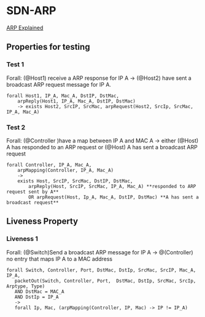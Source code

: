 # SDN-ARP

[ARP Explained](http://www.omnisecu.com/tcpip/address-resolution-protocol-arp.php)

## Properties for testing

### Test 1

Forall: (@Host1) receive a ARP response for IP A -> 
	(@Host2) have sent a broadcast ARP request message for IP A. 

```
forall Host1, IP_A, Mac_A, DstIP, DstMac,
	arpReply(Host1, IP_A, Mac_A, DstIP, DstMac)
	-> exists Host2, SrcIP, SrcMac, arpRequest(Host2, SrcIp, SrcMac, IP_A, Mac_A)
```

### Test 2

Forall: (@Controller )have a map between IP A and MAC A -> 
	either (@Host) A has responded to an ARP request 
	or (@Host) A has sent a broadcast ARP request

```
forall Controller, IP_A, Mac_A,
	arpMapping(Controller, IP_A, Mac_A) 
	->
	exists Host, SrcIP, SrcMac, DstIP, DstMac,
		arpReply(Host, SrcIP, SrcMac, IP_A, Mac_A) **responded to ARP request sent by A** 
		OR arpRequest(Host, Ip_A, Mac_A, DstIP, DstMac) **A has sent a broadcast request** 
```

## Liveness Property

### Liveness 1

Forall: (@Switch)Send a broadcast ARP message for IP A -> 
	@(Controller) no entry that maps IP A to a MAC address

```
forall Switch, Controller, Port, DstMac, DstIp, SrcMac, SrcIP, Mac_A, IP_A,
   packetOut(Switch, Controller, Port,  DstMac, DstIp, SrcMac, SrcIp, Arptype, Type)
   AND DstMac = MAC_A
   AND DstIp = IP_A
   ->
   forall Ip, Mac, (arpMapping(Controller, IP, Mac) -> IP != IP_A)
```

